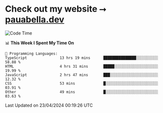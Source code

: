 # Check out my website ⭢ [pauabella.dev](https://pauabella.dev)

<!--START_SECTION:waka-->
![Code Time](http://img.shields.io/badge/Code%20Time-3%2C244%20hrs%2037%20mins-blue)

📊 **This Week I Spent My Time On** 

```text
💬 Programming Languages: 
TypeScript               13 hrs 19 mins      ███████████████░░░░░░░░░░   58.88 % 
HTML                     4 hrs 31 mins       █████░░░░░░░░░░░░░░░░░░░░   19.99 % 
JavaScript               2 hrs 47 mins       ███░░░░░░░░░░░░░░░░░░░░░░   12.32 % 
CSS                      53 mins             █░░░░░░░░░░░░░░░░░░░░░░░░   03.91 % 
Other                    49 mins             █░░░░░░░░░░░░░░░░░░░░░░░░   03.63 % 
```


 Last Updated on 23/04/2024 00:19:26 UTC
<!--END_SECTION:waka-->
